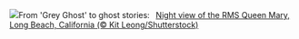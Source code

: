 ![](https://www.bing.com/th?id=OHR.QueenMary_EN-US3331250680_UHD.jpg&w=1000)From 'Grey Ghost' to ghost stories:&nbsp;&ensp;[Night view of the RMS Queen Mary, Long Beach, California (© Kit Leong/Shutterstock)](https://www.bing.com/th?id=OHR.QueenMary_EN-US3331250680_UHD.jpg)
<br><br/>
